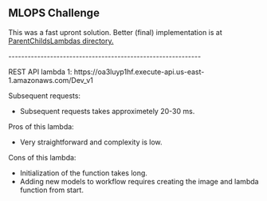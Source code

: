 ## MLOPS Challenge

This was a fast upront solution. Better (final) implementation is at [ParentChildsLambdas directory.](../ParentChildsLambdas)
<p>------------------------------------------------------------</p>
REST API lambda 1: https://oa3luyp1hf.execute-api.us-east-1.amazonaws.com/Dev_v1
<p>
</ul>
Subsequent requests:
<ul>
    <li>Subsequent requests takes approximetely 20-30 ms.</li>
</ul>
</p>
<p>
Pros of this lambda:
<ul>
    <li>Very straightforward and complexity is low.</li>
</ul>
Cons of this lambda:
<ul>
    <li>Initialization of the function takes long.</li>
    <li>Adding new models to workflow requires creating the image and lambda function from start.</li>
</ul>
</p>
